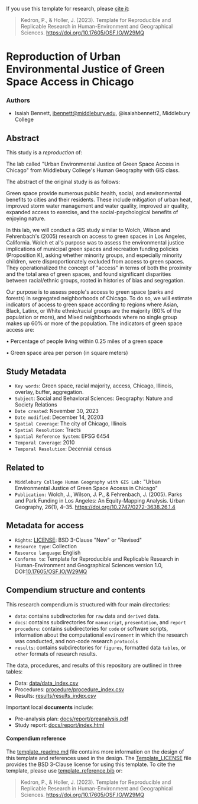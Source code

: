 If you use this template for research, please [cite it](template_reference.bib):
> Kedron, P., & Holler, J. (2023). Template for Reproducible and Replicable Research in Human-Environment and Geographical Sciences. https://doi.org/10.17605/OSF.IO/W29MQ

# Reproduction of Urban Environmental Justice of Green Space Access in Chicago

### Authors

- Isaiah Bennett, ibennett@middlebury.edu, @isaiahbennett2, Middlebury College

## Abstract

This study is a *reproduction* of:

The lab called "Urban Environmental Justice of Green Space Access in Chicago" from Middlebury College's Human Geography with GIS class. 

The abstract of the original study is as follows: 

Green space provide numerous public health, social, and environmental benefits to cities and their residents. These include
mitigation of urban heat, improved storm water management and water quality, improved air quality, expanded access to
exercise, and the social-psychological benefits of enjoying nature.

In this lab, we will conduct a GIS study similar to Wolch, Wilson and Fehrenbach's (2005) research on access to green
spaces in Los Angeles, California. Wolch et al's purpose was to assess the environmental justice implications of municipal
green spaces and recreation funding policies (Proposition K), asking whether minority groups, and especially minority
children, were disproportionately excluded from access to green spaces. They operationalized the concept of "access" in
terms of both the proximity and the total area of green spaces, and found significant disparities between racial/ethnic
groups, rooted in histories of bias and segregation.

Our purpose is to assess people's access to green space (parks and forests) in segregated neighborhoods of Chicago. To do
so, we will estimate indicators of access to green space according to regions where Asian, Black, Latinx, or White
ethnic/racial groups are the majority (60% of the population or more), and Mixed neighborhoods where no single group
makes up 60% or more of the population. The indicators of green space access are:

• Percentage of people living within 0.25 miles of a green space

• Green space area per person (in square meters)


## Study Metadata

- `Key words`: Green space, racial majority, access, Chicago, Illinois, overlay, buffer, aggregation.
- `Subject`: Social and Behavioral Sciences: Geography: Nature and Society Relations
- `Date created`: November 30, 2023
- `Date modified`: December 14, 20203
- `Spatial Coverage`: The city of Chicago, Illinois
- `Spatial Resolution`: Tracts
- `Spatial Reference System`: EPSG 6454
- `Temporal Coverage`: 2010
- `Temporal Resolution`: Decennial census

## Related to

- `Middlebury College Human Geography with GIS Lab:` "Urban Environmental Justice of Green Space Access in Chicago"
- `Publication:` Wolch, J., Wilson, J. P., & Fehrenbach, J. (2005). Parks and Park Funding in Los Angeles: An Equity-Mapping Analysis. Urban Geography, 26(1), 4–35. https://doi.org/10.2747/0272-3638.26.1.4 

## Metadata for access

- `Rights`: [LICENSE](LICENSE): BSD 3-Clause "New" or "Revised"
- `Resource type`: Collection
- `Resource language`: English
- `Conforms to`: Template for Reproducible and Replicable Research in Human-Environment and Geographical Sciences version 1.0, DOI:[10.17605/OSF.IO/W29MQ](https://doi.org/10.17605/OSF.IO/W29MQ)

## Compendium structure and contents

This research compendium is structured with four main directories:

- `data`: contains subdirectories for `raw` data and `derived` data.
- `docs`: contains subdirectories for `manuscript`, `presentation`, and `report`
- `procedure`: contains subdirectories for `code` or software scripts, information about the computational `environment` in which the research was conducted, and non-code research `protocols`
- `results`: contains subdirectories for `figures`, formatted data `tables`, or `other` formats of research results.

The data, procedures, and results of this repository are outlined in three tables:
- Data: [data/data_index.csv](data/data_index.csv)
- Procedures: [procedure/procedure_index.csv](procedure/procedure_index.csv)
- Results: [results/results_index.csv](results/results_index.csv)

Important local **documents** include:
- Pre-analysis plan: [docs/report/preanalysis.pdf](docs/report/analysis_plan.md)
- Study report: [docs/report/index.html](docs/report/index.html)

#### Compendium reference

The [template_readme.md](template_readme.md) file contains more information on the design of this template and references used in the design.
The [Template_LICENSE](Template_LICENSE) file provides the BSD 3-Clause license for using this template.
To cite the template, please use [template_reference.bib](template_reference.bib) or:
> Kedron, P., & Holler, J. (2023). Template for Reproducible and Replicable Research in Human-Environment and Geographical Sciences. https://doi.org/10.17605/OSF.IO/W29MQ

